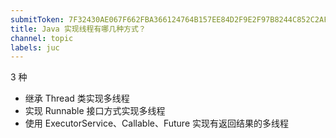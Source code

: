 ```yaml
---
submitToken: 7F32430AE067F662FBA366124764B157EE84D2F9E2F97B8244C852C2AFB02251
title: Java 实现线程有哪几种方式？
channel: topic
labels: juc
---
```


3 种

- 继承 Thread 类实现多线程
- 实现 Runnable 接口方式实现多线程
- 使用 ExecutorService、Callable、Future 实现有返回结果的多线程
